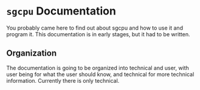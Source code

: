 <!-- Documentation originally written by DamieFC -->

# `sgcpu` Documentation
You probably came here to find out about sgcpu and how to use it and program it. This documentation is in early stages, but it had to be written.
## Organization
The documentation is going to be organized into technical and user, with user being for what the user should know, and technical for more technical information. Currently there is only technical.
